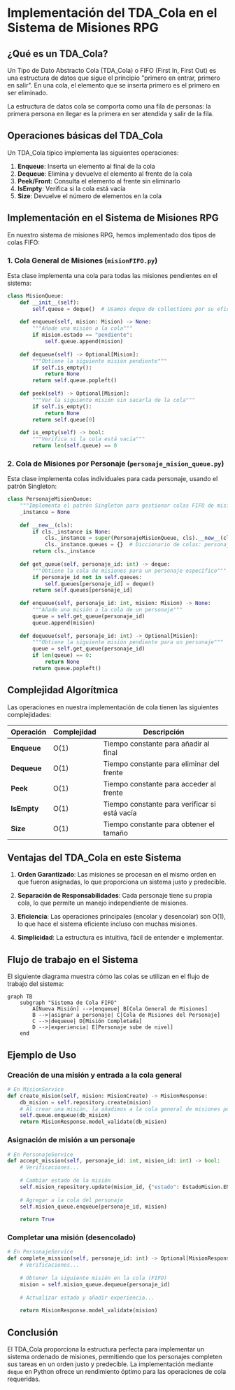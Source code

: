 # Implementación del TDA_Cola en el Sistema de Misiones RPG

## ¿Qué es un TDA_Cola?

Un Tipo de Dato Abstracto Cola (TDA_Cola) o FIFO (First In, First Out) es una estructura de datos que sigue el principio "primero en entrar, primero en salir". En una cola, el elemento que se inserta primero es el primero en ser eliminado.

La estructura de datos cola se comporta como una fila de personas: la primera persona en llegar es la primera en ser atendida y salir de la fila.

## Operaciones básicas del TDA_Cola

Un TDA_Cola típico implementa las siguientes operaciones:

1. **Enqueue**: Inserta un elemento al final de la cola
2. **Dequeue**: Elimina y devuelve el elemento al frente de la cola
3. **Peek/Front**: Consulta el elemento al frente sin eliminarlo
4. **IsEmpty**: Verifica si la cola está vacía
5. **Size**: Devuelve el número de elementos en la cola

## Implementación en el Sistema de Misiones RPG

En nuestro sistema de misiones RPG, hemos implementado dos tipos de colas FIFO:

### 1. Cola General de Misiones (`misionFIFO.py`)

Esta clase implementa una cola para todas las misiones pendientes en el sistema:

```python
class MisionQueue:
    def __init__(self):
        self.queue = deque()  # Usamos deque de collections por su eficiencia en operaciones FIFO
        
    def enqueue(self, mision: Mision) -> None:
        """Añade una misión a la cola"""
        if mision.estado == "pendiente":
            self.queue.append(mision)
            
    def dequeue(self) -> Optional[Mision]:
        """Obtiene la siguiente misión pendiente"""
        if self.is_empty():
            return None
        return self.queue.popleft()
    
    def peek(self) -> Optional[Mision]:
        """Ver la siguiente misión sin sacarla de la cola"""
        if self.is_empty():
            return None
        return self.queue[0]
    
    def is_empty(self) -> bool:
        """Verifica si la cola está vacía"""
        return len(self.queue) == 0
```

### 2. Cola de Misiones por Personaje (`personaje_mision_queue.py`)

Esta clase implementa colas individuales para cada personaje, usando el patrón Singleton:

```python
class PersonajeMisionQueue:
    """Implementa el patrón Singleton para gestionar colas FIFO de misiones por personaje"""
    _instance = None
    
    def __new__(cls):
        if cls._instance is None:
            cls._instance = super(PersonajeMisionQueue, cls).__new__(cls)
            cls._instance.queues = {}  # Diccionario de colas: personaje_id -> deque
        return cls._instance
    
    def get_queue(self, personaje_id: int) -> deque:
        """Obtiene la cola de misiones para un personaje específico"""
        if personaje_id not in self.queues:
            self.queues[personaje_id] = deque()
        return self.queues[personaje_id]
    
    def enqueue(self, personaje_id: int, mision: Mision) -> None:
        """Añade una misión a la cola de un personaje"""
        queue = self.get_queue(personaje_id)
        queue.append(mision)
    
    def dequeue(self, personaje_id: int) -> Optional[Mision]:
        """Obtiene la siguiente misión pendiente para un personaje"""
        queue = self.get_queue(personaje_id)
        if len(queue) == 0:
            return None
        return queue.popleft()
```

## Complejidad Algorítmica

Las operaciones en nuestra implementación de cola tienen las siguientes complejidades:

| Operación | Complejidad | Descripción |
|-----------|-------------|-------------|
| **Enqueue** | O(1) | Tiempo constante para añadir al final |
| **Dequeue** | O(1) | Tiempo constante para eliminar del frente |
| **Peek** | O(1) | Tiempo constante para acceder al frente |
| **IsEmpty** | O(1) | Tiempo constante para verificar si está vacía |
| **Size** | O(1) | Tiempo constante para obtener el tamaño |

## Ventajas del TDA_Cola en este Sistema

1. **Orden Garantizado**: Las misiones se procesan en el mismo orden en que fueron asignadas, lo que proporciona un sistema justo y predecible.

2. **Separación de Responsabilidades**: Cada personaje tiene su propia cola, lo que permite un manejo independiente de misiones.

3. **Eficiencia**: Las operaciones principales (encolar y desencolar) son O(1), lo que hace el sistema eficiente incluso con muchas misiones.

4. **Simplicidad**: La estructura es intuitiva, fácil de entender e implementar.

## Flujo de trabajo en el Sistema

El siguiente diagrama muestra cómo las colas se utilizan en el flujo de trabajo del sistema:

```mermaid
graph TB
    subgraph "Sistema de Cola FIFO"
        A[Nueva Misión] -->|enqueue| B[Cola General de Misiones]
        B -->|asignar a personaje| C[Cola de Misiones del Personaje]
        C -->|dequeue| D[Misión Completada]
        D -->|experiencia| E[Personaje sube de nivel]
    end
```

## Ejemplo de Uso

### Creación de una misión y entrada a la cola general

```python
# En MisionService
def create_mision(self, mision: MisionCreate) -> MisionResponse:
    db_mision = self.repository.create(mision)
    # Al crear una misión, la añadimos a la cola general de misiones pendientes
    self.queue.enqueue(db_mision)
    return MisionResponse.model_validate(db_mision)
```

### Asignación de misión a un personaje

```python
# En PersonajeService
def accept_mission(self, personaje_id: int, mision_id: int) -> bool:
    # Verificaciones...
    
    # Cambiar estado de la misión
    self.mision_repository.update(mision_id, {"estado": EstadoMision.EN_PROGRESO})
    
    # Agregar a la cola del personaje
    self.mision_queue.enqueue(personaje_id, mision)
    
    return True
```

### Completar una misión (desencolado)

```python
# En PersonajeService
def complete_mission(self, personaje_id: int) -> Optional[MisionResponse]:
    # Verificaciones...
    
    # Obtener la siguiente misión en la cola (FIFO)
    mision = self.mision_queue.dequeue(personaje_id)
    
    # Actualizar estado y añadir experiencia...
    
    return MisionResponse.model_validate(mision)
```

## Conclusión

El TDA_Cola proporciona la estructura perfecta para implementar un sistema ordenado de misiones, permitiendo que los personajes completen sus tareas en un orden justo y predecible. La implementación mediante `deque` en Python ofrece un rendimiento óptimo para las operaciones de cola requeridas.

